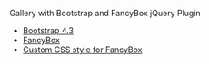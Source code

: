 <p> Gallery with Bootstrap and FancyBox jQuery Plugin </p>
<ul>
 <li><a href="https://getbootstrap.com/">Bootstrap 4.3</a></li>
 <li><a href="http://fancyapps.com/fancybox/3/">FancyBox</a></li>
 <li><a href="https://codepen.io/fancyapps/pen/zPZeKb">Custom CSS style for FancyBox</li>
<ul> 